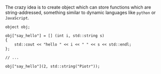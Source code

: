 The crazy idea is to create object which can store functions which are string-addressed, something similar to dynamic languages like `python` or `JavaScript`.

```
object obj;

obj["say_hello"] = [] (int i, std::string s)
{
    std::cout << "hello " << i << " " << s << std::endl;
};

// ...

obj["say_hello"](2, std::string("Piotr"));
```
